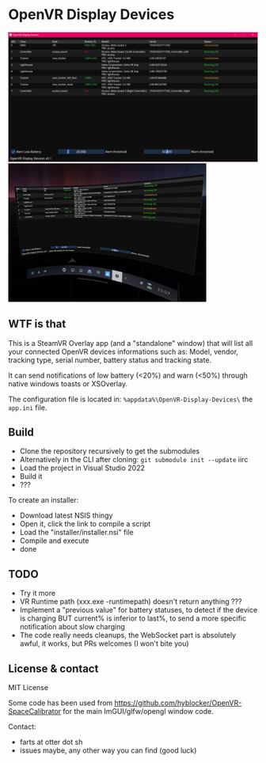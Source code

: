# OpenVR Display Devices

<img src="./screenshot_standalone.png" width="600px"> <img src="./screenshot_steamvr.png" width="400px">

## WTF is that

This is a SteamVR Overlay app (and a "standalone" window) that will list all your connected OpenVR devices informations such as: Model, vendor, tracking type, serial number, battery status and tracking state.

It can send notifications of low battery (<20%) and warn (<50%) through native windows toasts or XSOverlay.

The configuration file is located in: `%appdata%\OpenVR-Display-Devices\` the `app.ini` file.

## Build

- Clone the repository recursively to get the submodules
- Alternatively in the CLI after cloning: `git submodule init --update` iirc
- Load the project in Visual Studio 2022
- Build it
- ???

To create an installer:
- Download latest NSIS thingy
- Open it, click the link to compile a script
- Load the "installer/installer.nsi" file
- Compile and execute
- done

## TODO

- Try it more
- VR Runtime path (xxx.exe -runtimepath) doesn't return anything ???
- Implement a "previous value" for battery statuses, to detect if the device is charging BUT current% is inferior to last%, to send a more specific notification about slow charging
- The code really needs cleanups, the WebSocket part is absolutely awful, it works, but PRs welcomes (I won't bite you)

## License & contact

MIT License

Some code has been used from https://github.com/hyblocker/OpenVR-SpaceCalibrator for the main ImGUI/glfw/opengl window code.

Contact:
- farts at otter dot sh
- issues maybe, any other way you can find (good luck)
